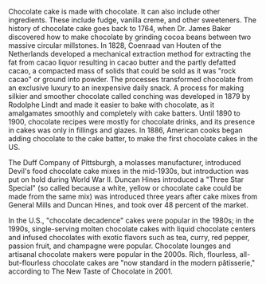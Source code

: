 Chocolate cake is made with chocolate. It can also include other ingredients. These include fudge, vanilla creme, and other sweeteners. The history of chocolate cake goes back to 1764, when Dr. James Baker discovered how to make chocolate by grinding cocoa beans between two massive circular millstones. In 1828, Coenraad van Houten of the Netherlands developed a mechanical extraction method for extracting the fat from cacao liquor resulting in cacao butter and the partly defatted cacao, a compacted mass of solids that could be sold as it was "rock cacao" or ground into powder. The processes transformed chocolate from an exclusive luxury to an inexpensive daily snack. A process for making silkier and smoother chocolate called conching was developed in 1879 by Rodolphe Lindt and made it easier to bake with chocolate, as it amalgamates smoothly and completely with cake batters. Until 1890 to 1900, chocolate recipes were mostly for chocolate drinks, and its presence in cakes was only in fillings and glazes. In 1886, American cooks began adding chocolate to the cake batter, to make the first chocolate cakes in the US.

The Duff Company of Pittsburgh, a molasses manufacturer, introduced Devil's food chocolate cake mixes in the mid-1930s, but introduction was put on hold during World War II. Duncan Hines introduced a "Three Star Special" (so called because a white, yellow or chocolate cake could be made from the same mix) was introduced three years after cake mixes from General Mills and Duncan Hines, and took over 48 percent of the market.

In the U.S., "chocolate decadence" cakes were popular in the 1980s; in the 1990s, single-serving molten chocolate cakes with liquid chocolate centers and infused chocolates with exotic flavors such as tea, curry, red pepper, passion fruit, and champagne were popular. Chocolate lounges and artisanal chocolate makers were popular in the 2000s. Rich, flourless, all-but-flourless chocolate cakes are "now standard in the modern pâtisserie," according to The New Taste of Chocolate in 2001.